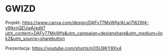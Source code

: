 # GWIZD
 
Projekt:
https://www.canva.com/design/DAFv77MxWfg/ALwi7I62W4-y9jkrnQEUwA/edit?utm_content=DAFv77MxWfg&utm_campaign=designshare&utm_medium=link2&utm_source=sharebutton

Prezentacja:
https://youtube.com/shorts/nOSU9KY8Xx4
